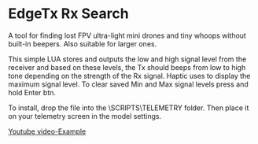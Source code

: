 # EdgeTx Rx Search

A tool for finding lost FPV ultra-light mini drones and tiny whoops without built-in beepers. Also suitable for larger ones.

This simple LUA stores and outputs the low and high signal level from the receiver and based on these levels, 
the Tx should beeps from low to high tone depending on the strength of the Rx signal.
Haptic uses to display the maximum signal level.
To clear saved Min and Max signal levels press and hold Enter btn.

To install, drop the file into the \SCRIPTS\TELEMETRY folder.
Then place it on your telemetry screen in the model settings.

[Youtube video-Example](https://youtube.com/shorts/yVMb1DFewpY?feature=share)
